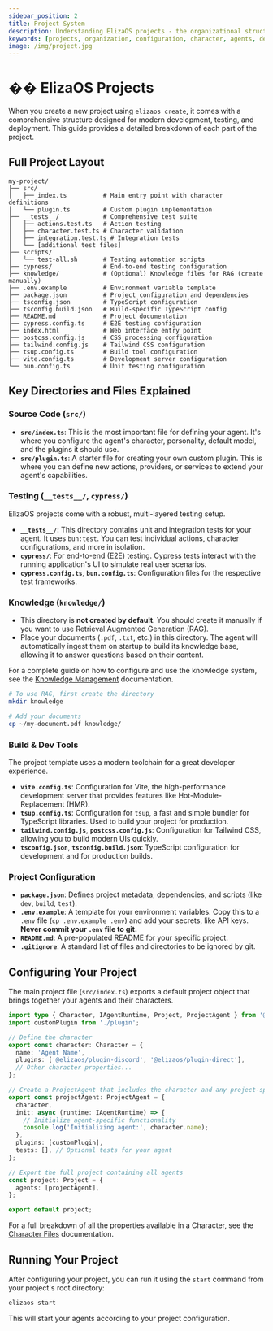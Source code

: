 ```yaml
---
sidebar_position: 2
title: Project System
description: Understanding ElizaOS projects - the organizational structure for creating and deploying AI agents.
keywords: [projects, organization, configuration, character, agents, deployment, structure]
image: /img/project.jpg
---
```


# �� ElizaOS Projects

When you create a new project using `elizaos create`, it comes with a comprehensive structure designed for modern development, testing, and deployment. This guide provides a detailed breakdown of each part of the project.

## Full Project Layout

```
my-project/
├── src/
│   ├── index.ts          # Main entry point with character definitions
│   └── plugin.ts         # Custom plugin implementation
├── __tests__/            # Comprehensive test suite
│   ├── actions.test.ts   # Action testing
│   ├── character.test.ts # Character validation
│   ├── integration.test.ts # Integration tests
│   └── [additional test files]
├── scripts/
│   └── test-all.sh       # Testing automation scripts
├── cypress/              # End-to-end testing configuration
├── knowledge/            # (Optional) Knowledge files for RAG (create manually)
├── .env.example          # Environment variable template
├── package.json          # Project configuration and dependencies
├── tsconfig.json         # TypeScript configuration
├── tsconfig.build.json   # Build-specific TypeScript config
├── README.md             # Project documentation
├── cypress.config.ts     # E2E testing configuration
├── index.html            # Web interface entry point
├── postcss.config.js     # CSS processing configuration
├── tailwind.config.js    # Tailwind CSS configuration
├── tsup.config.ts        # Build tool configuration
├── vite.config.ts        # Development server configuration
└── bun.config.ts         # Unit testing configuration
```

## Key Directories and Files Explained

### Source Code (`src/`)

- **`src/index.ts`**: This is the most important file for defining your agent. It's where you configure the agent's character, personality, default model, and the plugins it should use.
- **`src/plugin.ts`**: A starter file for creating your own custom plugin. This is where you can define new actions, providers, or services to extend your agent's capabilities.

### Testing (`__tests__/`, `cypress/`)

ElizaOS projects come with a robust, multi-layered testing setup.

- **`__tests__/`**: This directory contains unit and integration tests for your agent. It uses `bun:test`. You can test individual actions, character configurations, and more in isolation.
- **`cypress/`**: For end-to-end (E2E) testing. Cypress tests interact with the running application's UI to simulate real user scenarios.
- **`cypress.config.ts`**, **`bun.config.ts`**: Configuration files for the respective test frameworks.

### Knowledge (`knowledge/`)

- This directory is **not created by default**. You should create it manually if you want to use Retrieval Augmented Generation (RAG).
- Place your documents (`.pdf`, `.txt`, etc.) in this directory. The agent will automatically ingest them on startup to build its knowledge base, allowing it to answer questions based on their content.

For a complete guide on how to configure and use the knowledge system, see the [Knowledge Management](./knowledge.md) documentation.

```bash
# To use RAG, first create the directory
mkdir knowledge

# Add your documents
cp ~/my-document.pdf knowledge/
```

### Build & Dev Tools

The project template uses a modern toolchain for a great developer experience.

- **`vite.config.ts`**: Configuration for Vite, the high-performance development server that provides features like Hot-Module-Replacement (HMR).
- **`tsup.config.ts`**: Configuration for `tsup`, a fast and simple bundler for TypeScript libraries. Used to build your project for production.
- **`tailwind.config.js`**, **`postcss.config.js`**: Configuration for Tailwind CSS, allowing you to build modern UIs quickly.
- **`tsconfig.json`**, **`tsconfig.build.json`**: TypeScript configuration for development and for production builds.

### Project Configuration

- **`package.json`**: Defines project metadata, dependencies, and scripts (like `dev`, `build`, `test`).
- **`.env.example`**: A template for your environment variables. Copy this to a `.env` file (`cp .env.example .env`) and add your secrets, like API keys. **Never commit your `.env` file to git.**
- **`README.md`**: A pre-populated README for your specific project.
- **`.gitignore`**: A standard list of files and directories to be ignored by git.

## Configuring Your Project

The main project file (`src/index.ts`) exports a default project object that brings together your agents and their characters.

```typescript
import type { Character, IAgentRuntime, Project, ProjectAgent } from '@elizaos/core';
import customPlugin from './plugin';

// Define the character
export const character: Character = {
  name: 'Agent Name',
  plugins: ['@elizaos/plugin-discord', '@elizaos/plugin-direct'],
  // Other character properties...
};

// Create a ProjectAgent that includes the character and any project-specific plugins
export const projectAgent: ProjectAgent = {
  character,
  init: async (runtime: IAgentRuntime) => {
    // Initialize agent-specific functionality
    console.log('Initializing agent:', character.name);
  },
  plugins: [customPlugin],
  tests: [], // Optional tests for your agent
};

// Export the full project containing all agents
const project: Project = {
  agents: [projectAgent],
};

export default project;
```

For a full breakdown of all the properties available in a Character, see the [Character Files](./characters.md) documentation.

## Running Your Project

After configuring your project, you can run it using the `start` command from your project's root directory:

```bash
elizaos start
```

This will start your agents according to your project configuration.
